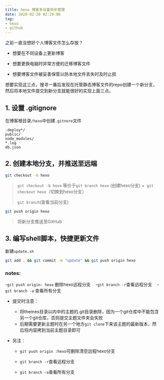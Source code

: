 ```yaml
---
title: heox 博客多设备同步管理
date: 2020-02-20 02:29:08
tag:
- hexo
- github
---
```



之前一直没想好个人博客文件怎么存放？

- 想要在不同设备上更新博客

- 想要更换电脑时非常方便的迁移博客文件

- 想要博客文件被妥善保管以防本地文件丢失时及时止损

想要实现这三点，搜寻一番后发现在托管静态博客文件的repo创建一个新分支，然后将本地文件提交到新分支就能很好的实现上面三点。

## 1. 设置  .gitignore

在博客根目录`/hexo`中创建`.gitnore`文件

```
.deploy*/
public/
node_modules/
*.log
db.json
```

## 2. 创建本地分支，并推送至远端

```bash
git checkout -b hexo
```

> `git checkout -b hexo` 等价于`git branch hexo` (创建hexo分支) +` git checkout hexo`（切换到hexo分支）
> 
> `git branch`(查看当前分支)

```bash
git push origin hexo
```

> 将新分支推送至GitHub

## 3. 编写shell脚本，快捷更新文件

新建`update.sh`

```bash
git add . && git commit -m "update" && git push origin hexo
```

### notes:

-`git push origin: hexo` 删除hexo远程分支
  
-`git branch -r`查看远程分支
  
-`git branch -a` 查看所有分支

- 提交时注意：
  
  - 将themes目录以内中的主题的.git目录删除，因为一个git仓库中不能包含另一个git仓库，否则提交主题文件夹会失败
  - 后期需要更新主题时在另一个地方`git clone`下来该主题的最新版本，然后将内容拷到当前主题目录即可

- 另注：
  
  - `git push origin :hexo`可删除清空远程hexo分支
  
  - `git branch -r`查看远程分支
  
  - `git branch -a`查看所有分支

